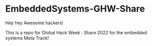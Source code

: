 # EmbeddedSystems-GHW-Share

Hey hey Awesome hackers!

This is a repo for Global Hack Week : Share 2022 for the embedded systems Meta Track!